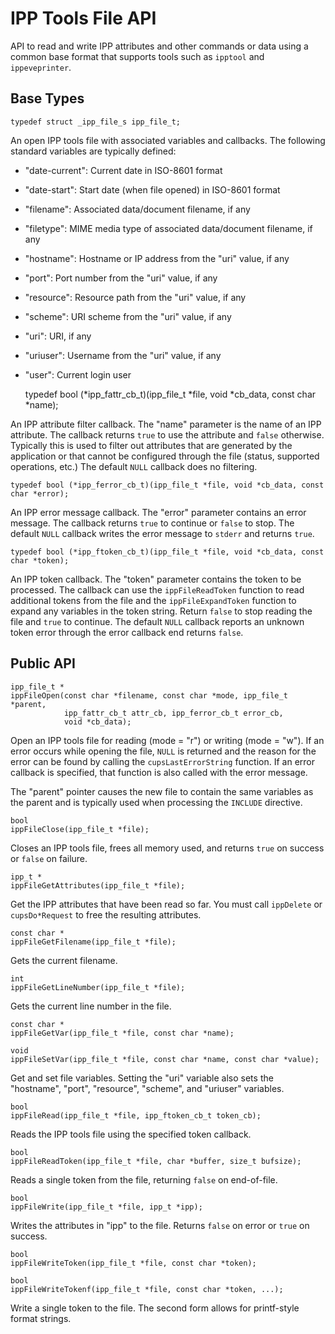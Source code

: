 IPP Tools File API
==================

API to read and write IPP attributes and other commands or data using a common base format that supports tools such as `ipptool` and `ippeveprinter`.


Base Types
----------

    typedef struct _ipp_file_s ipp_file_t;

An open IPP tools file with associated variables and callbacks.  The following standard variables are typically defined:

- "date-current": Current date in ISO-8601 format
- "date-start": Start date (when file opened) in ISO-8601 format
- "filename": Associated data/document filename, if any
- "filetype": MIME media type of associated data/document filename, if any
- "hostname": Hostname or IP address from the "uri" value, if any
- "port": Port number from the "uri" value, if any
- "resource": Resource path from the "uri" value, if any
- "scheme": URI scheme from the "uri" value, if any
- "uri": URI, if any
- "uriuser": Username from the "uri" value, if any
- "user": Current login user

    typedef bool (*ipp_fattr_cb_t)(ipp_file_t *file, void *cb_data, const char *name);

An IPP attribute filter callback.  The "name" parameter is the name of an IPP attribute.  The callback returns `true` to use the attribute and `false` otherwise.  Typically this is used to filter out attributes that are generated by the application or that cannot be configured through the file (status, supported operations, etc.)  The default `NULL` callback does no filtering.

    typedef bool (*ipp_ferror_cb_t)(ipp_file_t *file, void *cb_data, const char *error);

An IPP error message callback.  The "error" parameter contains an error message.  The callback returns `true` to continue or `false` to stop.  The default `NULL` callback writes the error message to `stderr` and returns `true`.

    typedef bool (*ipp_ftoken_cb_t)(ipp_file_t *file, void *cb_data, const char *token);

An IPP token callback.  The "token" parameter contains the token to be processed.  The callback can use the `ippFileReadToken` function to read additional tokens from the file and the `ippFileExpandToken` function to expand any variables in the token string.  Return `false` to stop reading the file and `true` to continue.  The default `NULL` callback reports an unknown token error through the error callback end returns `false`.


Public API
----------

    ipp_file_t *
    ippFileOpen(const char *filename, const char *mode, ipp_file_t *parent,
                ipp_fattr_cb_t attr_cb, ipp_ferror_cb_t error_cb,
                void *cb_data);

Open an IPP tools file for reading (mode = "r") or writing (mode = "w").  If an error occurs while opening the file, `NULL` is returned and the reason for the error can be found by calling the `cupsLastErrorString` function.  If an error callback is specified, that function is also called with the error message.

The "parent" pointer causes the new file to contain the same variables as the parent and is typically used when processing the `INCLUDE` directive.

    bool
    ippFileClose(ipp_file_t *file);

Closes an IPP tools file, frees all memory used, and returns `true` on success or `false` on failure.

    ipp_t *
    ippFileGetAttributes(ipp_file_t *file);

Get the IPP attributes that have been read so far.  You must call `ippDelete` or `cupsDo*Request` to free the resulting attributes.

    const char *
    ippFileGetFilename(ipp_file_t *file);

Gets the current filename.

    int
    ippFileGetLineNumber(ipp_file_t *file);

Gets the current line number in the file.

    const char *
    ippFileGetVar(ipp_file_t *file, const char *name);

    void
    ippFileSetVar(ipp_file_t *file, const char *name, const char *value);

Get and set file variables.  Setting the "uri" variable also sets the "hostname", "port", "resource", "scheme", and "uriuser" variables.

    bool
    ippFileRead(ipp_file_t *file, ipp_ftoken_cb_t token_cb);

Reads the IPP tools file using the specified token callback.

    bool
    ippFileReadToken(ipp_file_t *file, char *buffer, size_t bufsize);

Reads a single token from the file, returning `false` on end-of-file.

    bool
    ippFileWrite(ipp_file_t *file, ipp_t *ipp);

Writes the attributes in "ipp" to the file.  Returns `false` on error or `true` on success.

    bool
    ippFileWriteToken(ipp_file_t *file, const char *token);

    bool
    ippFileWriteTokenf(ipp_file_t *file, const char *token, ...);

Write a single token to the file.  The second form allows for printf-style format strings.
